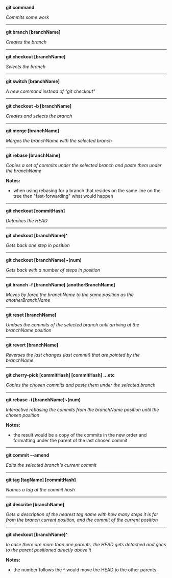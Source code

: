 **git command**

*Commits some work*

--------------

**git branch [branchName]**

*Creates the branch*

--------------

**git checkout [branchName]**

*Selects the branch*

--------------

**git switch [branchName]**

*A new command instead of "git checkout"*

--------------

**git checkout -b [branchName]**

*Creates and selects the branch*

--------------

**git merge [branchName]**

*Merges the branchName with the selected branch*

--------------

**git rebase [branchName]**

*Copies a set of commits under the selected branch and paste them under the branchName*

**Notes:**

- when using rebasing for a branch that resides on the same line on the tree then "fast-forwarding" what would happen

--------------

**git checkout [commitHash]**

*Detaches the HEAD*

--------------

**git checkout [branchName]^**

*Gets back one step in position*

--------------

**git checkout [branchName]~(num)**

*Gets back with a number of steps in position*

--------------

**git branch -f [branchName] [anotherBranchName]**

*Moves by force the branchName to the same position as the anotherBranchName*

--------------

**git reset [branchName]**

*Undoes the commits of the selected branch until arriving at the branchName position*

--------------

**git revert [branchName]**

*Reverses the last changes (last commit) that are pointed by the branchName*

--------------

**git cherry-pick [commitHash] [commitHash] ...etc**

*Copies the chosen commits and paste them under the selected branch*

--------------

**git rebase -i [branchName]~(num)**

*Interactive rebasing the commits from the branchName position until the chosen position*

**Notes:**

- the result would be a copy of the commits in the new order and formatting under the parent of the last chosen commit

--------------

**git commit --amend**

*Edits the selected branch's current commit*

--------------

**git tag [tagName] [commitHash]**

*Names a tag at the commit hash*

--------------

**git describe [branchName]**

*Gets a description of the nearest tag name with how many steps it is far from the branch current position, and the commit of the current position*

--------------

**git checkout [branchName]^**

*In case there are more than one parents, the HEAD gets detached and goes to the parent positioned directly above it*

**Notes:**

- the number follows the ^ would move the HEAD to the other parents



